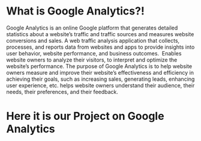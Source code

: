 # What is Google Analytics?!

Google Analytics is an online Google platform that generates detailed statistics about a website’s traffic and traffic sources and measures website conversions and sales. A web traffic analysis application that collects, processes, and reports data from websites and apps to provide insights into user behavior, website performance, and business outcomes. 
Enables website owners to analyze their visitors, to interpret and optimize the website’s performance.
The purpose of Google Analytics is to help website owners measure and improve their website’s effectiveness and efficiency in achieving their goals, such as increasing sales, generating leads, enhancing user experience, etc.
helps website owners understand their audience, their needs, their preferences, and their feedback.

# Here it is our Project on Google Analytics 



